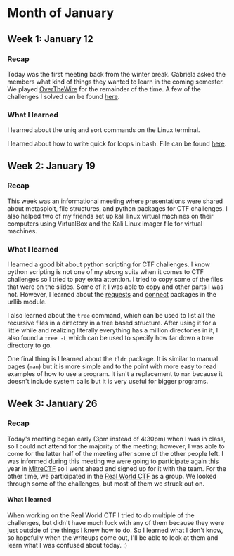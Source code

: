 # Month of January

## Week 1: January 12

### Recap

Today was the first meeting back from the winter break. Gabriela asked the members what kind of things they wanted to learn in the coming semester. We played [OverTheWire](https://overthewire.org) for the remainder of the time. A few of the challenges I solved can be found [here](/Practice/OverTheWire).

### What I learned

I learned about the uniq and sort commands on the Linux terminal.

I learned about how to write quick for loops in bash. File can be found [here](/Practice/OverTheWire/bash_commands.txt).

## Week 2: January 19

### Recap

This week was an informational meeting where presentations were shared about metasploit, file structures, and python packages for CTF challenges. I also helped two of my friends set up kali linux virtual machines on their computers using VirtualBox and the Kali Linux imager file for virtual machines.

### What I learned

I learned a good bit about python scripting for CTF challenges. I know python scripting is not one of my strong suits when it comes to CTF challenges so I tried to pay extra attention. I tried to copy some of the files that were on the slides. Some of it I was able to copy and other parts I was not. However, I learned about the [requests](python_requests.py) and [connect](python_connect.py) packages in the urllib module.

I also learned about the `tree` command, which can be used to list all the recursive files in a directory in a tree based structure. After using it for a little while and realizing literally everything has a million directories in it, I also found a `tree -L` which can be used to specify how far down a tree directory to go.  

One final thing is I learned about the `tldr` package. It is similar to manual pages (`man`) but it is more simple and to the point with more easy to read examples of how to use a program. It isn't a replacement to `man` because it doesn't include system calls but it is very useful for bigger programs.

## Week 3: January 26

### Recap

Today's meeting began early (3pm instead of 4:30pm) when I was in class, so I could not attend for the majority of the meeting; however, I was able to come for the latter half of the meeting after some of the other people left. I was informed during this meeting we were going to participate again this year in [MitreCTF](https://mitre-engenuity.org/growing-impact/ectf-embedded-capture-the-flag/) so I went ahead and signed up for it with the team. For the other time, we participated in the [Real World CTF](https://realworldctf.com/) as a group. We looked through some of the challenges, but most of them we struck out on.

#### What I learned

When working on the Real World CTF I tried to do multiple of the challenges, but didn't have much luck with any of them because they were just outside of the things I knew how to do. So I learned what I don't know, so hopefully when the writeups come out, I'll be able to look at them and learn what I was confused about today. :)
